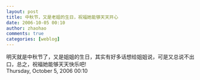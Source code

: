 ```yaml
---
layout: post
title: 中秋节，又是老姐的生日，祝福她能够天天开心
date: 2006-10-05 00:10
author: zhaohao
comments: true
categories: [weblog]
---
```

明天就是中秋节了，又是姐姐的生日，其实有好多话想给姐姐说，可是又总说不出口，总之，祝福她能够天天快乐吧!   
Thursday, October 5, 2006 00:10
